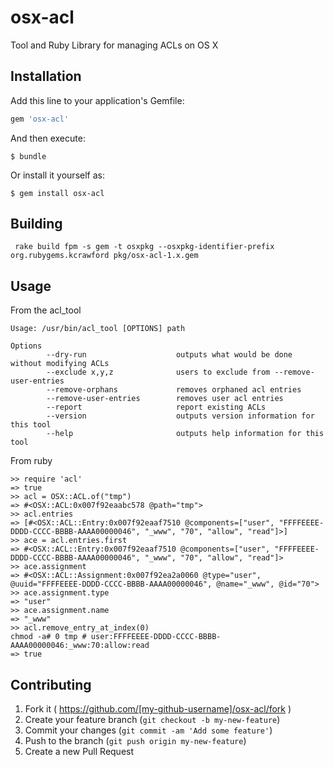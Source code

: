 # osx-acl

Tool and Ruby Library for managing ACLs on OS X

## Installation

Add this line to your application's Gemfile:

```ruby
gem 'osx-acl'
```

And then execute:

    $ bundle

Or install it yourself as:

    $ gem install osx-acl

## Building

`
rake build
fpm -s gem -t osxpkg --osxpkg-identifier-prefix org.rubygems.kcrawford
pkg/osx-acl-1.x.gem`

## Usage

From the acl_tool

```
Usage: /usr/bin/acl_tool [OPTIONS] path

Options
        --dry-run                    outputs what would be done without modifying ACLs
        --exclude x,y,z              users to exclude from --remove-user-entries
        --remove-orphans             removes orphaned acl entries
        --remove-user-entries        removes user acl entries
        --report                     report existing ACLs
        --version                    outputs version information for this tool
        --help                       outputs help information for this tool
```

From ruby
```
>> require 'acl'
=> true
>> acl = OSX::ACL.of("tmp")
=> #<OSX::ACL:0x007f92eaabc578 @path="tmp">
>> acl.entries
=> [#<OSX::ACL::Entry:0x007f92eaaf7510 @components=["user", "FFFFEEEE-DDDD-CCCC-BBBB-AAAA00000046", "_www", "70", "allow", "read"]>]
>> ace = acl.entries.first
=> #<OSX::ACL::Entry:0x007f92eaaf7510 @components=["user", "FFFFEEEE-DDDD-CCCC-BBBB-AAAA00000046", "_www", "70", "allow", "read"]>
>> ace.assignment
=> #<OSX::ACL::Assignment:0x007f92ea2a0060 @type="user", @uuid="FFFFEEEE-DDDD-CCCC-BBBB-AAAA00000046", @name="_www", @id="70">
>> ace.assignment.type
=> "user"
>> ace.assignment.name
=> "_www"
>> acl.remove_entry_at_index(0)
chmod -a# 0 tmp # user:FFFFEEEE-DDDD-CCCC-BBBB-AAAA00000046:_www:70:allow:read
=> true
```

## Contributing

1. Fork it ( https://github.com/[my-github-username]/osx-acl/fork )
2. Create your feature branch (`git checkout -b my-new-feature`)
3. Commit your changes (`git commit -am 'Add some feature'`)
4. Push to the branch (`git push origin my-new-feature`)
5. Create a new Pull Request
